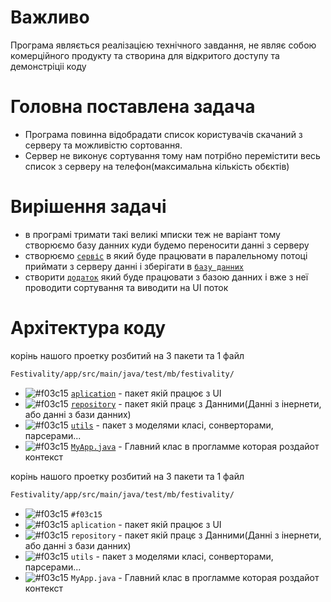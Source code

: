 # Важливо

Програма являється реалізацією технічного завдання, не являє собою комерційного продукту та створина для відкритого доступу та демонстріціі коду 


# Головна поставлена задача

 - Програма повинна відобрадати список користувачів скачаний з серверу та можливістю сортовання.
 - Сервер не виконує сортування тому нам потрібно перемістити весь список з серверу на телефон(максимальна кількість обєктів)

# Вирішення задачі

- в програмі тримати такі великі мписки теж не варіант тому створюємо базу данних куди будемо переносити данні з серверу
- створюємо [`сервіс`](https://github.com/gamestudiostandart/Festivality/tree/master/app/src/main/java/test/mb/festivality/repository/communication) в який буде працювати в паралельному потоці приймати з серверу данні і зберігати в [`базу данних`](https://pages.github.com/)
- створити [`додаток`](https://pages.github.com/) який буде працювати з базою данних і вже з неї проводити сортування та виводити на UI поток



# Архітектура коду
корінь нашого проетку розбитий на 3 пакети та 1 файл
```diff
Festivality/app/src/main/java/test/mb/festivality/
```

- ![#f03c15](https://placehold.it/15/f03c15/000000?text=+) [`aplication`](https://pages.github.com/) - пакет якій працює з UI
- ![#f03c15](https://placehold.it/15/f03c15/000000?text=+) [`repository`](https://pages.github.com/) - пакет якій працє з Данними(Данні з інернети, або данні з бази данних)
- ![#f03c15](https://placehold.it/15/f03c15/000000?text=+) [`utils`](https://pages.github.com/) - пакет з моделями класі, сонверторами, парсерами...
- ![#f03c15](https://placehold.it/15/f03c15/000000?text=+) [`MyApp.java`](https://pages.github.com/) - Главний клас в прогламме которая роздайот контекст








корінь нашого проетку розбитий на 3 пакети та 1 файл
```diff
Festivality/app/src/main/java/test/mb/festivality/
```

- ![#f03c15](https://placehold.it/15/f03c15/000000?text=+) `#f03c15`
- ![#f03c15](https://placehold.it/15/f03c15/000000?text=+) `aplication` - пакет якій працює з UI
- ![#f03c15](https://placehold.it/15/f03c15/000000?text=+) `repository` - пакет якій працє з Данними(Данні з інернети, або данні з бази данних)
- ![#f03c15](https://placehold.it/15/f03c15/000000?text=+) `utils` - пакет з моделями класі, сонверторами, парсерами...
- ![#f03c15](https://placehold.it/15/f03c15/000000?text=+) `MyApp.java` - Главний клас в прогламме которая роздайот контекст




